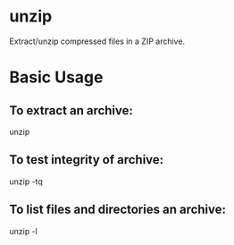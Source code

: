# unzip                                                                                       
                                                                                              
Extract/unzip compressed files in a ZIP archive.                                                                            

# Basic Usage

## To extract an archive:
unzip <archive>

## To test integrity of archive:
unzip -tq <archive>

## To list files and directories an archive:
unzip -l <archive>

